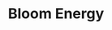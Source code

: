 ---
layout: startup_page
title: "Bloom Energy"
id: "bloomenergy.com"
permalink: "/bloomenergybloomenergy.com04232025/"
website: "https://www.bloomenergy.com/"
funding_round: "Project Financing"
funding_amount: "$125M"
investors: "HPS Investment Partners, Industrial Development Funding"
about: "Bloom Energy provides stationary fuel cell power generation, offering clean, on-site, and reliable power to commercial and industrial customers. Their technology addresses challenges with the U.S. grid and supports data centers and manufacturing plants. The company partners with businesses to deliver lower carbon energy and aims for a net-zero future."
markets: "Energy, Clean Technology, Fuel Cell Manufacturing"
hq: "San Jose, California, United States"
founded_year: "2001"
linkedin: "https://www.linkedin.com/company/bloom-energy"
twitter: "https://twitter.com/Bloom_Energy"
instagram: "https://www.instagram.com/bloomenergy"
facebook: "https://www.facebook.com/bloomenergy"
crunchbase: "https://www.crunchbase.com/organization/bloom-energy"
pitchbook: "https://pitchbook.com/profiles/company/42170-68"

# SEO Optimization
meta_title: "Bloom Energy - Project Financing Funding ($125M)"
meta_description: "Bloom Energy, Bloom Energy provides stationary fuel cell power generation, offering clean, on-site, and reliable power to commercial and industrial customers. Their..."
meta_keywords: "Bloom Energy, Energy, Clean Technology, Fuel Cell Manufacturing, Project Financing funding"
canonical_url: "https://pkprojectstartups.github.io/projectstartups.com/bloomenergybloomenergy.com04232025/"
---